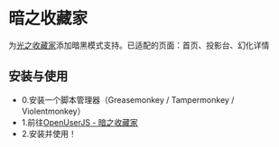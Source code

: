 # 暗之收藏家
为[光之收藏家](https://ffxivsc.cn)添加暗黑模式支持。已适配的页面：首页、投影台、幻化详情
## 安装与使用
* 0.安装一个脚本管理器（Greasemonkey / Tampermonkey / Violentmonkey）
* 1.前往[OpenUserJS - 暗之收藏家](https://openuserjs.org/scripts/Ringo1130/%E6%9A%97%E4%B9%8B%E6%94%B6%E8%97%8F%E5%AE%B6)
* 2.安装并使用！
